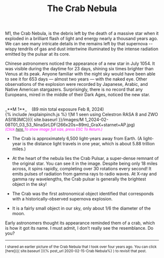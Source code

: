 ﻿---
layout: post
title:  The Crab Nebula
categories: nebula 
tags: m1
excerpt_separator: <!--endSummary-->
---
  
M1, the Crab Nebula, is the debris left by the death of a massive star when it exploded in a brilliant flash of light and energy nearly a thousand years ago.
We can see many intricate details in the remains left by that supernova -- wispy tendrils of gas and dust intertwine illuminated by the intense radiation emitted by the pulsar at its core. 


<!--endSummary-->
Chinese astronomers noticed the appearance of a new star in July 1054. It was visible during the daytime for 23 days, shining six times  brighter than Venus at its peak. Anyone familiar with the night sky would have been able to see it for 653 days — almost two years — with the naked eye. Other observations of the explosion were recorded by Japanese, Arabic, and Native American stargazers.  Surprisingly, there is no record that any Europeans, mired in the middle of their Dark Ages, noticed the new star.

    
<br>
_**M 1**_  &nbsp;&nbsp; (89 min total exposure Feb 8, 2024)<br>
{% include /explainpinch.js %}
![M 1 seen using Celestron RASA 8 and ZWO ASI183MC]({{ site.baseurl }}/images/M 1_2024-02-08T01_03_53_NinaSirLDF(266x20s=89m)_GraX+starnet+AP.jpg)
<br>
<i><small><font color = "magenta" > (Click
<a href = "{{ site.baseurl }}/images/M 1_2024-02-08T01_03_53_NinaSirLDF(266x20s=89m)_GraX+starnet+AP.jpg">here </a>
To show image full size, press ESC To Return.)</font></small></i>
<br>
 
- The Crab is approximately 6,500 light-years away from Earth. 
(A light-year is the distance light travels in one year, which is about 5.88 trillion miles.)

- At the heart of the nebula lies the Crab Pulsar, a super-dense remnant of the original star. You can see it in the image. Despite being only 18 miles across, it spins rapidly, completing over 30 rotations every second! It emits pulses of radiation from gamma rays to radio waves. At X-ray and gamma ray wavelengths, the Crab pulsar is generally the brightest object in the sky!

- The Crab was the first astronomical object identified that corresponds with a historically-observed supernova explosion.

- It is a fairly small object in our sky, only about 1/6 the diameter of the moon.

Early astronomers thought its appearance reminded them of a crab, which is how it got its name. I must admit, I don’t really see the resemblance.   Do you?

---
<sub>
I shared an earlier picture of the Crab Nebula that I took over four years ago.
You can click [here]({{ site.baseurl }}{% post_url 2020-02-15-Crab Nebula%} )
to revisit that post. 
</sub>